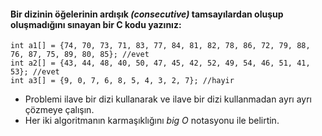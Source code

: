 #### Bir dizinin öğelerinin ardışık _(consecutive)_ tamsayılardan oluşup oluşmadığını sınayan bir C kodu yazınız:

```
int a1[] = {74, 70, 73, 71, 83, 77, 84, 81, 82, 78, 86, 72, 79, 88, 76, 87, 75, 89, 80, 85}; //evet
int a2[] = {43, 44, 48, 40, 50, 47, 45, 42, 52, 49, 54, 46, 51, 41, 53}; //evet
int a3[] = {9, 0, 7, 6, 8, 5, 4, 3, 2, 7}; //hayir
```

+ Problemi ilave bir dizi kullanarak ve ilave bir dizi kullanmadan ayrı ayrı çözmeye çalışın.
+ Her iki algoritmanın karmaşıklığını _big O_ notasyonu ile belirtin.
